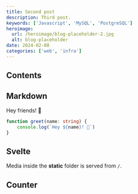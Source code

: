 ```yaml
---
title: Second post
description: Third post.
keywords: ['Javascript', 'MySQL', 'PostgreSQL']
heroimage: 
  url: /heroimage/blog-placeholder-2.jpg
  alt: blog-placeholder
date: 2024-02-08
categories: ['web', 'infra']
---
```


## Contents

## Markdown

Hey friends! 👋

```ts
function greet(name: string) {
	console.log(`Hey ${name}! 👋`)
}
```
## Svelte

Media inside the **static** folder is served from `/`.

<!-- | ![Svelte](/favicon.png) | ![Svelte](/favicon.png) | -->
<!-- | -------------- | --------------- | -->

<!-- ![Svelte](/favicon.png) ![Svelte](/favicon.png) -->
<!-- ![[/favicon.png|200]] ![[/favicon.png|200]] -->

## Counter